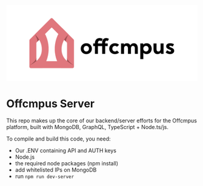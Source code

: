 ![Offcmpus Splash](https://github.com/Esquiire/offcmpus-mobile/blob/master/img/offcmpus_splash.png)

# Offcmpus Server

This repo makes up the core of our backend/server efforts for the Offcmpus platform, built with MongoDB, GraphQL, TypeScript + Node.ts/js.

To compile and build this code, you need:

- Our .ENV containing API and AUTH keys
- Node.js
- the required node packages (npm install)
- add whitelisted IPs on MongoDB
-  run `npm run dev-server`
